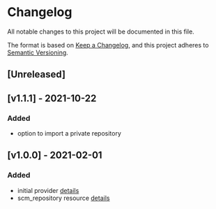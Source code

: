 # Changelog

All notable changes to this project will be documented in this file.

The format is based on [Keep a Changelog](https://keepachangelog.com/en/1.0.0/),
and this project adheres to [Semantic Versioning](https://semver.org/spec/v2.0.0.html).

## [Unreleased]

## [v1.1.1] - 2021-10-22
### Added
* option to import a private repository  

## [v1.0.0] - 2021-02-01
### Added
* initial provider [details](https://github.com/cloudogu/terraform-provider-scm-manager/tree/95c10656978e96f7d0613933c0e35b7fb5be606a#provider-configuration)
* scm_repository resource [details](https://github.com/cloudogu/terraform-provider-scm-manager/tree/95c10656978e96f7d0613933c0e35b7fb5be606a#scm_repository)